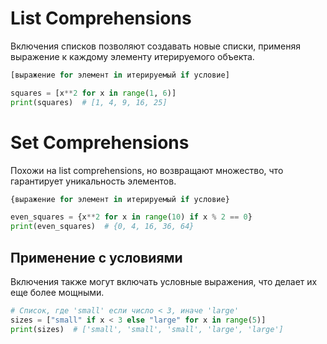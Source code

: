 # List Comprehensions

Включения списков позволяют создавать новые списки, применяя выражение к каждому элементу итерируемого объекта.

```python
[выражение for элемент in итерируемый if условие]
```

```python
squares = [x**2 for x in range(1, 6)]
print(squares)  # [1, 4, 9, 16, 25]
```

# Set Comprehensions

Похожи на list comprehensions, но возвращают множество, что гарантирует уникальность элементов.

```python
{выражение for элемент in итерируемый if условие}
```

```python
even_squares = {x**2 for x in range(10) if x % 2 == 0}
print(even_squares)  # {0, 4, 16, 36, 64}
```

## Применение с условиями

Включения также могут включать условные выражения, что делает их еще более мощными.

```python
# Cписок, где 'small' если число < 3, иначе 'large'
sizes = ["small" if x < 3 else "large" for x in range(5)]
print(sizes)  # ['small', 'small', 'small', 'large', 'large']
```